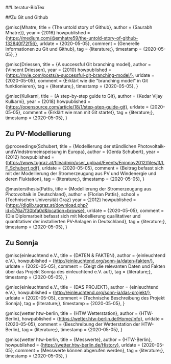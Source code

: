 ##Literatur-BibTex

##Zu Git und Github

@misc{Mhatre,
  title           = {The untold story of Github},
  author          = {Saurabh Mhatre}},
  year			  =	{2016}
  howpublished    = {https://medium.com/@smhatre59/the-untold-story-of-github-132840f72f56},
  urldate         = {2020-05-05},
  comment         = {Generelle Informationen zu Git und Github},
  tag             = {literature;},
  timestamp       = {2020-05-05},
}

@misc{Driessen,
  title           = {A successful Git branching model},
  author          = {Vincent Driessen},
  year			  =	{2010}
  howpublished    = {https://nvie.com/posts/a-successful-git-branching-model/},
  urldate         = {2020-05-05},
  comment         = {Erklärt wie die "branching model" in Git funktionieren},
  tag             = {literature;},
  timestamp       = {2020-05-05},
}

@misc{Kulkarni,
  title           = {A step-by-step guide to Git},
  author          = {Kedar Vijay Kulkarni},
  year			  =	{2018}
  howpublished    = {https://opensource.com/article/18/1/step-step-guide-git},
  urldate         = {2020-05-05},
  comment         = {Erklärt wie man mit Git startet},
  tag             = {literature;},
  timestamp       = {2020-05-05},
}

## Zu PV-Modellierung

@proceedings{Schubert,
  title           = {Modellierung der stündlichen Photovoltaik- undWindstromeinspeisung in Europa},
  author          = {Gerda Schubert},
  year			  =	{2012}
  howpublished    = {https://www.tugraz.at/fileadmin/user_upload/Events/Eninnov2012/files/lf/LF_Schubert.pdf},
  urldate         = {2020-05-05},
  comment         = {Beitrag befasst sich mit der Modellierung der Stromerzeugung aus PV und Windenergie und deren Fluktation},
  tag             = {literature;},
  timestamp       = {2020-05-05},
}


@mastersthesis{Pattis,
  title           = {Modellierung der Stromerzeugung aus Photovoltaik in Deutschland},
  author          = {Florian Pattis},
  school		  = {Technischen Universität Graz}
  year			  =	{2012}
  howpublished    = {https://diglib.tugraz.at/download.php?id=576a7f30bfa0d&location=browse},
  urldate         = {2020-05-05},
  comment         = {Die Diplomarbeit befasst sich mit Modellierung quallitativer und quantitativer der installierten PV-Anlagen in Deutschland},
  tag             = {literature;},
  timestamp       = {2020-05-05},
}

## Zu Sonnja

@misc{einleuchtend e.V.,
  title           = {DATEN & FAKTEN},
  author          = {einleuchtend e.V.},
  howpublished    = {http://einleuchtend.org/sonn-ja/daten-fakten/},
  urldate         = {2020-05-05},
  comment         = {Zeigt die relevanten Daten und Fakten über das Projekt Sonnja des einleuchtend e.V. auf},
  tag             = {literature;},
  timestamp       = {2020-05-05},
}


@misc{einleuchtend e.V.,
  title           = {DAS PROJEKT},
  author          = {einleuchtend e.V.},
  howpublished    = {http://einleuchtend.org/sonn-ja/das-projekt/},
  urldate         = {2020-05-05},
  comment         = {Technische Beschreibung des Projekt Sonnja},
  tag             = {literature;},
  timestamp       = {2020-05-05},
}	

@misc{wetter htw-berlin,
  title           = {HTW Wetterstation},
  author          = {HTW-Berlin},
  howpublished    = {https://wetter.htw-berlin.de/Home/Info},
  urldate         = {2020-05-05},
  comment         = {Beschreibung der Wetterstation der HTW-Berlin},
  tag             = {literature;},
  timestamp       = {2020-05-05},
}

@misc{wetter htw-berlin,
  title           = {Messwerte},
  author          = {HTW-Berlin},
  howpublished    = {https://wetter.htw-berlin.de/History},
  urldate         = {2020-05-05},
  comment         = {Messwerte können abgerufen werden},
  tag             = {literature;},
  timestamp       = {2020-05-05},
}


